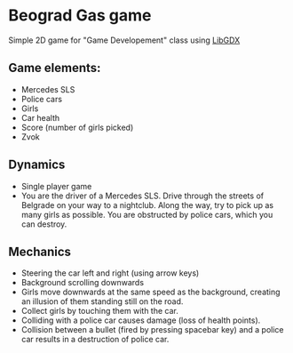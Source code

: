 # Beograd Gas game
Simple 2D game for "Game Developement" class using [LibGDX](https://libgdx.com/) 

## Game elements: 

- Mercedes SLS
- Police cars
- Girls
- Car health
- Score (number of girls picked)
- Zvok

## Dynamics

- Single player game
- You are the driver of a Mercedes SLS. Drive through the streets of Belgrade on your way to a nightclub. Along the way, try to pick up as many girls as possible. You are obstructed by police cars, which you can destroy.


## Mechanics

- Steering the car left and right (using arrow keys)
- Background scrolling downwards
- Girls move downwards at the same speed as the background, creating an illusion of them standing still on the road.
- Collect girls by touching them with the car.
- Colliding with a police car causes damage (loss of health points).
- Collision between a bullet (fired by pressing spacebar key) and a police car results in a destruction of police car.
